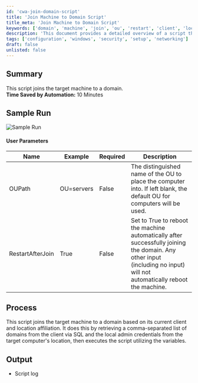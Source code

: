 ```yaml
---
id: 'cwa-join-domain-script'
title: 'Join Machine to Domain Script'
title_meta: 'Join Machine to Domain Script'
keywords: ['domain', 'machine', 'join', 'ou', 'restart', 'client', 'location', 'sql', 'credentials']
description: 'This document provides a detailed overview of a script that automates the process of joining a target machine to a domain. It includes user parameters, process explanation, and expected outputs, highlighting the time saved by automation.'
tags: ['configuration', 'windows', 'security', 'setup', 'networking']
draft: false
unlisted: false
---
```

## Summary

This script joins the target machine to a domain.  
**Time Saved by Automation:** 10 Minutes

## Sample Run

![Sample Run](5078775/docs/8074014/images/11236579)

#### User Parameters

| Name              | Example     | Required | Description                                                                                                                                         |
|-------------------|-------------|----------|-----------------------------------------------------------------------------------------------------------------------------------------------------|
| OUPath            | OU=servers  | False    | The distinguished name of the OU to place the computer into. If left blank, the default OU for computers will be used.                           |
| RestartAfterJoin  | True        | False    | Set to True to reboot the machine automatically after successfully joining the domain. Any other input (including no input) will not automatically reboot the machine. |

## Process

This script joins the target machine to a domain based on its current client and location affiliation. It does this by retrieving a comma-separated list of domains from the client via SQL and the local admin credentials from the target computer's location, then executes the script utilizing the variables.

## Output

- Script log


